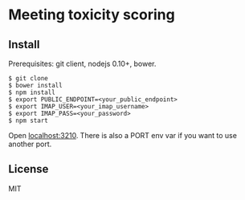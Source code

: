 # Meeting toxicity scoring

## Install

Prerequisites: git client, nodejs 0.10+, bower.

```
$ git clone
$ bower install
$ npm install
$ export PUBLIC_ENDPOINT=<your_public_endpoint>
$ export IMAP_USER=<your_imap_username>
$ export IMAP_PASS=<your_password>
$ npm start
```

Open [localhost:3210](http://localhost:3210). There is also a PORT env var if you want to use another port.

## License

MIT
